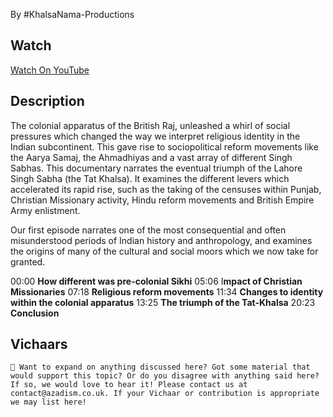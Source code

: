 By #KhalsaNama-Productions

## Watch

[Watch On YouTube](https://youtu.be/L-AxM7PF0ds)

## Description

The colonial apparatus of the British Raj, unleashed a whirl of social pressures which changed the way we interpret religious identity in the Indian subcontinent. This gave rise to sociopolitical reform movements like the Aarya Samaj, the Ahmadhiyas and a vast array of different Singh Sabhas. This documentary narrates the eventual triumph of the Lahore Singh Sabha (the Tat Khalsa). It examines the different levers which accelerated its rapid rise, such as the taking of the censuses within Punjab, Christian Missionary activity, Hindu reform movements and British Empire Army enlistment.

Our first episode narrates one of the most consequential and often misunderstood periods of Indian history and anthropology, and examines the origins of many of the cultural and social moors which we now take for granted.

00:00 **How different was pre-colonial Sikhi** 
05:06 I**mpact of Christian Missionaries** 
07:18 **Religious reform movements** 
11:34 **Changes to identity within the colonial apparatus** 
13:25 **The triumph of the Tat-Khalsa** 
20:23 **Conclusion**


## Vichaars

	📣 Want to expand on anything discussed here? Got some material that would support this topic? Or do you disagree with anything said here? If so, we would love to hear it! Please contact us at contact@azadism.co.uk. If your Vichaar or contribution is appropriate we may list here!